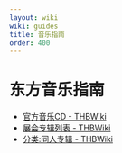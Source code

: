 ```yaml
---
layout: wiki
wiki: guides
title: 音乐指南
order: 400
---
```


# 东方音乐指南

- [官方音乐CD - THBWiki](https://thwiki.cc/官方音乐CD)
- [展会专辑列表 - THBWiki](https://thwiki.cc/%E5%B1%95%E4%BC%9A%E4%B8%93%E8%BE%91%E5%88%97%E8%A1%A8)
- [分类:同人专辑 - THBWiki](https://thwiki.cc/%E5%88%86%E7%B1%BB:%E5%90%8C%E4%BA%BA%E4%B8%93%E8%BE%91)